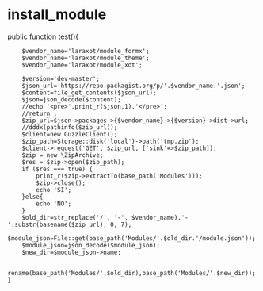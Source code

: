 # install_module

<!-- Contenuto migrato da _docs/install_module.txt -->

 public function test(){

        $vendor_name='laraxot/module_formx';
        $vendor_name='laraxot/module_theme';
        $vendor_name='laraxot/module_xot';

        $version='dev-master';
        $json_url='https://repo.packagist.org/p/'.$vendor_name.'.json';
        $content=file_get_contents($json_url);
        $json=json_decode($content);
        //echo '<pre>'.print_r($json,1).'</pre>';
        //return ;
        $zip_url=$json->packages->{$vendor_name}->{$version}->dist->url;
        //dddx(pathinfo($zip_url));
        $client=new GuzzleClient();
        $zip_path=Storage::disk('local')->path('tmp.zip');
        $client->request('GET', $zip_url, ['sink'=>$zip_path]);
        $zip = new \ZipArchive;
        $res = $zip->open($zip_path);
        if ($res === true) {
            print_r($zip->extractTo(base_path('Modules')));
            $zip->close();
            echo 'SI';
        }else{
            echo 'NO';
        }
        $old_dir=str_replace('/', '-', $vendor_name).'-'.substr(basename($zip_url), 0, 7);
        $module_json=File::get(base_path('Modules/'.$old_dir.'/module.json'));
        $module_json=json_decode($module_json);
        $new_dir=$module_json->name;

        rename(base_path('Modules/'.$old_dir),base_path('Modules/'.$new_dir));
    }

